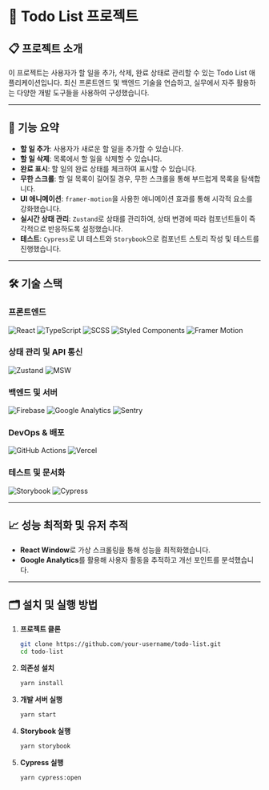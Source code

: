 # 📝 Todo List 프로젝트

## 📋 프로젝트 소개
이 프로젝트는 사용자가 할 일을 추가, 삭제, 완료 상태로 관리할 수 있는 Todo List 애플리케이션입니다. 최신 프론트엔드 및 백엔드 기술을 연습하고, 실무에서 자주 활용하는 다양한 개발 도구들을 사용하여 구성했습니다.

---

## 🚀 기능 요약
- **할 일 추가**: 사용자가 새로운 할 일을 추가할 수 있습니다.
- **할 일 삭제**: 목록에서 할 일을 삭제할 수 있습니다.
- **완료 표시**: 할 일의 완료 상태를 체크하여 표시할 수 있습니다.
- **무한 스크롤**: 할 일 목록이 길어질 경우, 무한 스크롤을 통해 부드럽게 목록을 탐색합니다.
- **UI 애니메이션**: `framer-motion`을 사용한 애니메이션 효과를 통해 시각적 요소를 강화했습니다.
- **실시간 상태 관리**: `Zustand`로 상태를 관리하여, 상태 변경에 따라 컴포넌트들이 즉각적으로 반응하도록 설정했습니다.
- **테스트**: `Cypress`로 UI 테스트와 `Storybook`으로 컴포넌트 스토리 작성 및 테스트를 진행했습니다.

---

## 🛠️ 기술 스택
### 프론트엔드
<p>
  <img src="https://img.shields.io/badge/React-white?style=flat&logo=react&logoColor=61DAFB" alt="React"/>
  <img src="https://img.shields.io/badge/TypeScript-white?style=flat&logo=typescript&logoColor=007ACC" alt="TypeScript"/>
  <img src="https://img.shields.io/badge/SCSS-white?style=flat&logo=sass&logoColor=CC6699" alt="SCSS"/>
  <img src="https://img.shields.io/badge/Styled_Components-white?style=flat&logo=styled-components&logoColor=DB7093" alt="Styled Components"/>
  <img src="https://img.shields.io/badge/Framer_Motion-white?style=flat&logo=framer&logoColor=0055FF" alt="Framer Motion"/>
</p>

### 상태 관리 및 API 통신
<p>
  <img src="https://img.shields.io/badge/Zustand-white?style=flat&logo=Zustand&logoColor=8D6CAB" alt="Zustand"/>
  <img src="https://img.shields.io/badge/MSW-white?style=flat&logo=mock-service-worker&logoColor=FF4785" alt="MSW"/>
</p>

### 백엔드 및 서버
<p>
  <img src="https://img.shields.io/badge/Firebase-white?style=flat&logo=firebase&logoColor=FFCA28" alt="Firebase"/>
  <img src="https://img.shields.io/badge/Google_Analytics-white?style=flat&logo=google-analytics&logoColor=E37400" alt="Google Analytics"/>
  <img src="https://img.shields.io/badge/Sentry-white?style=flat&logo=sentry&logoColor=362D59" alt="Sentry"/>
</p>

### DevOps & 배포
<p>
  <img src="https://img.shields.io/badge/GitHub_Actions-white?style=flat&logo=github-actions&logoColor=2088FF" alt="GitHub Actions"/>
  <img src="https://img.shields.io/badge/Vercel-white?style=flat&logo=vercel&logoColor=000000" alt="Vercel"/>
</p>

### 테스트 및 문서화
<p>
  <img src="https://img.shields.io/badge/Storybook-white?style=flat&logo=storybook&logoColor=FF4785" alt="Storybook"/>
  <img src="https://img.shields.io/badge/Cypress-white?style=flat&logo=cypress&logoColor=17202C" alt="Cypress"/>
</p>


---

## 📈 성능 최적화 및 유저 추적
- **React Window**로 가상 스크롤링을 통해 성능을 최적화했습니다.
- **Google Analytics**를 활용해 사용자 활동을 추적하고 개선 포인트를 분석했습니다.

---

## 🗂️ 설치 및 실행 방법

1. **프로젝트 클론**
   ```bash
   git clone https://github.com/your-username/todo-list.git
   cd todo-list
    ```
2. **의존성 설치**
    ```bash
    yarn install
    ```
3. **개발 서버 실행**
    ```bash
    yarn start
    ```
4. **Storybook 실행**
    ```bash
    yarn storybook
    ```
5. **Cypress 실행**
    ```bash
    yarn cypress:open
    ```
